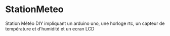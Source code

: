 # StationMeteo
Station Météo DIY impliquant un arduino uno, une horloge rtc, un capteur de température et d'humidité et un ecran LCD
